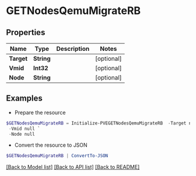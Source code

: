 # GETNodesQemuMigrateRB
## Properties

Name | Type | Description | Notes
------------ | ------------- | ------------- | -------------
**Target** | **String** |  | [optional] 
**Vmid** | **Int32** |  | [optional] 
**Node** | **String** |  | [optional] 

## Examples

- Prepare the resource
```powershell
$GETNodesQemuMigrateRB = Initialize-PVEGETNodesQemuMigrateRB  -Target null `
 -Vmid null `
 -Node null
```

- Convert the resource to JSON
```powershell
$GETNodesQemuMigrateRB | ConvertTo-JSON
```

[[Back to Model list]](../README.md#documentation-for-models) [[Back to API list]](../README.md#documentation-for-api-endpoints) [[Back to README]](../README.md)

